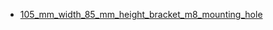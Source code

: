* [105_mm_width_85_mm_height_bracket_m8_mounting_hole](105_mm_width_85_mm_height_bracket_m8_mounting_hole)
